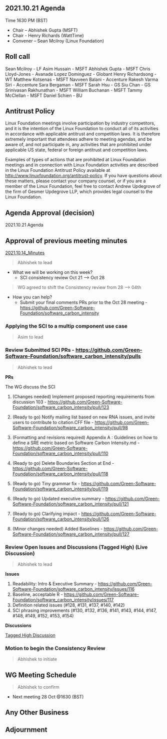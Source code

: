 ## 2021.10.21 Agenda
Time 1630 PM (BST)

- Chair – Abhishek Gupta (MSFT)
- Chair - Henry Richards (WattTime)
- Convener – Sean Mcilroy (Linux Foundation)

## Roll call
Sean Mcilroy - LF
Asim Hussain - MSFT
Abhishek Gupta - MSFT
Chris Lloyd-Jones - Avanade
Lopez Dominguez - Globant
Henry Richardsong - WT
Matthew Kotsenas - MSFT
Navveen Balani - Accenture
Rakesh Varma Siri - Accenture
Sara Bergaman - MSFT
Sarah Hsu - GS
Siu Chan - GS
Srinivasan Rakhunathan - MSFT
William Buchanan - MSFT
Tammy McClellan - MSFT
Daniel Schien - BU
  
## Antitrust Policy
Linux Foundation meetings involve participation by industry competitors, and it is the intention of the Linux Foundation to conduct 
all of its activities in accordance with applicable antitrust and competition laws. 
It is therefore extremely important that attendees adhere to meeting agendas, and be aware of, and not participate in, any activities 
that are prohibited under applicable US state, federal or foreign antitrust and competition laws.

Examples of types of actions that are prohibited at Linux Foundation meetings and in connection with Linux Foundation activities are 
described in the Linux Foundation Antitrust Policy available at http://www.linuxfoundation.org/antitrust-policy. 
If you have questions about these matters, please contact your company counsel, or if you are a member of the Linux Foundation, 
feel free to contact Andrew Updegrove of the firm of Gesmer Updegrove LLP, which provides legal counsel to the Linux Foundation.
  
## Agenda Approval (decision) 
2021.10.21 Agenda
  
## Approval of previous meeting minutes
[2021.10.14_Minutes](https://github.com/Green-Software-Foundation/standards_wg/blob/seanmcilroy29-patch-1/Agenda_Minutes/2021.10.14_Minutes_draft.md)

> Abhishek to lead

- What we will be working on this week?
  - SCI consistency review Oct 21 --> Oct 28
  
 > WG agreed to shift the Consistency review from 28 --> 04th
 
- How you can help?
  - Submit your final comments PRs prior to the Oct 28 meeting - https://github.com/Green-Software-Foundation/software_carbon_intensity

### Applying the SCI to a multip component use case
> Asim to lead

### Review Submitted SCI PRs - https://github.com/Green-Software-Foundation/software_carbon_intensity/pulls
> Abhishek to lead

**PRs** 

The WG discuss the SCI 

1. (Changes needed) Implement proposed reporting requirements from discussion 103 - https://github.com/Green-Software-Foundation/software_carbon_intensity/pull/123

2. (Ready to go) Notify mailing list based on new RNA issues, and invite users to contribute to citation.CFF file - https://github.com/Green-Software-Foundation/software_carbon_intensity/pull/98

3. (Formatting and revisions required) Appendix A : Guidelines on how to define a SRE metric based on Software Carbon Intensity.md - https://github.com/Green-Software-Foundation/software_carbon_intensity/pull/110

4. (Ready to go) Delete Boundaries Section at End - https://github.com/Green-Software-Foundation/software_carbon_intensity/pull/118

5. (Ready to go) Tiny grammar fix - https://github.com/Green-Software-Foundation/software_carbon_intensity/pull/119

6. (Ready to go) Updated executive summary - https://github.com/Green-Software-Foundation/software_carbon_intensity/pull/121

7. (Ready to go) Clarifying impact - https://github.com/Green-Software-Foundation/software_carbon_intensity/pull/126

8. (Minor changes needed) Added Baselines - https://github.com/Green-Software-Foundation/software_carbon_intensity/pull/127

### Review Open Issues and Discussions (Tagged High) (Live Discussion)
> Abhishek to lead

**Issues**

1. Readability: Intro & Executive Summary - https://github.com/Green-Software-Foundation/software_carbon_intensity/issues/116
2. Baseline, acceptable R - https://github.com/Green-Software-Foundation/software_carbon_intensity/issues/117
3. Definition related issues (#128, #131, #137, #140, #142)
4. SCI phrasing improvements (#130, #132, #136, #141, #143, #144, #147, #148, #149, #152, #153, #154) 

**Discussions**

[Tagged High Discussion](https://github.com/Green-Software-Foundation/software_carbon_intensity/discussions?discussions_q=label%3Ahigh)

### Motion to begin the Consistency Review 
> Abhishek to initiate

## WG Meeting Schedule
> Abhishek to confirm

- Next meeting 28 Oct @1630 (BST) 

## Any Other Business

## Adjournment
